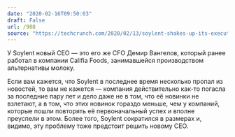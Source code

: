 ```yaml
---
date: "2020-02-16T09:50:03"
draft: False
url: /908
source: "https://techcrunch.com/2020/02/13/soylent-shakes-up-its-executive-team-naming-demir-vangelov-as-its-new-ceo/"
---
```


У Soylent новый CEO — это его же CFO Демир Вангелов, который ранее работал в компании Califia Foods, занимавшейся производством альтернативы молоку.

Если вам кажется, что Soylent в последнее время несколько пропал из новостей, то вам не кажется — компания действительно как-то погасла за последние пару лет и дело даже не в том, что её новинки не взлетают, а в том, что этих новинок гораздо меньше, чем у компаний, которые пошли повторять её первоначальный успех и вполне преуспели в этом. Более того, Soylent сократился в размерах и, видимо, эту проблему тоже предстоит решить новому CEO.
